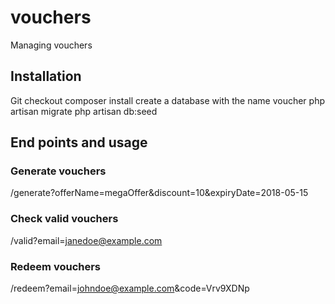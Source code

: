 # vouchers
Managing vouchers

## Installation
Git checkout
composer install
create a database with the name voucher
php artisan migrate
php artisan db:seed


## End points and usage

### Generate vouchers

/generate?offerName=megaOffer&discount=10&expiryDate=2018-05-15

### Check valid vouchers

/valid?email=janedoe@example.com

### Redeem vouchers 

/redeem?email=johndoe@example.com&code=Vrv9XDNp
